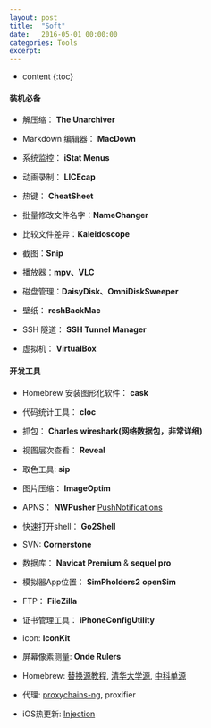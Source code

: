 ```yaml
---
layout: post
title:  "Soft"
date:   2016-05-01 00:00:00
categories: Tools
excerpt: 
---
```


* content
{:toc}

#### 装机必备

- 解压缩： **The Unarchiver**

- Markdown 编辑器： **MacDown**

- 系统监控： **iStat Menus**

- 动画录制： **LICEcap**

- 热键： **CheatSheet**

- 批量修改文件名字：**NameChanger**

- 比较文件差异：**Kaleidoscope**

- 截图：**Snip**

- 播放器：**mpv、VLC**

- 磁盘管理：**DaisyDisk、OmniDiskSweeper**

- 壁纸： **reshBackMac**

- SSH 隧道： **SSH Tunnel Manager**

- 虚拟机： **VirtualBox**

#### 开发工具

- Homebrew 安装图形化软件： **cask**

- 代码统计工具： **cloc**

- 抓包： **Charles** **wireshark(网络数据包，非常详细)**

- 视图层次查看： **Reveal**

- 取色工具: **sip**

- 图片压缩： **ImageOptim**

- APNS： **NWPusher**  [PushNotifications](https://github.com/onmyway133/PushNotifications)

- 快速打开shell： **Go2Shell** 

- SVN: **Cornerstone**

- 数据库： **Navicat Premium** & **sequel pro**

- 模拟器App位置： **SimPholders2** **openSim**

- FTP： **FileZilla**

- 证书管理工具： **iPhoneConfigUtility**

- icon: **IconKit**

- 屏幕像素测量: **Onde Rulers**

- Homebrew: [替换源教程](https://zhuanlan.zhihu.com/p/90508170), [清华大学源](https://mirror.tuna.tsinghua.edu.cn/help/homebrew/), [中科单源](http://mirrors.ustc.edu.cn/help/brew.git.html#)

- 代理: [proxychains-ng](https://github.com/rofl0r/proxychains-ng), proxifier

- iOS热更新: [Injection](https://github.com/johnno1962/InjectionIII)
